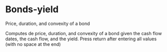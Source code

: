 # Bonds-yield
Price, duration, and convexity of a bond


Computes de price, duration, and convexity of a bond given the cash flow dates, the cash flow, and the yield.
Press return after entering all values (with no space at the end)
